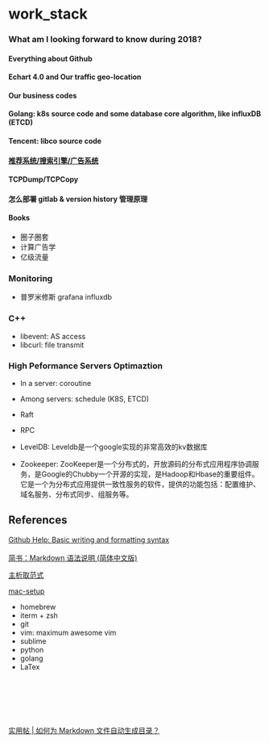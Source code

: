 # work_stack

### What am I looking forward to know during 2018?
#### Everything about Github
#### Echart 4.0 and Our traffic geo-location
#### Our business codes
#### Golang: k8s source code and some database core algorithm, like influxDB (ETCD)
#### Tencent: libco source code
#### [推荐系统/搜索引擎/广告系统](https://mp.weixin.qq.com/s?__biz=MzA3MjEyNTE4MQ==&mid=2652733119&idx=1&sn=5d3347a99db576a0ea2150202f7f8cb5&chksm=84cac12db3bd483bad94b1820a84404fd48ef43e886f7ee2b3f331984f49a00db86baf17dc15&mpshare=1&scene=23&srcid=0226qW0cXLOno3xAEnwIqega#rd)
#### TCPDump/TCPCopy
#### 怎么部署 gitlab & version history 管理原理
#### Books
* 圈子圈套
* 计算广告学
* 亿级流量

### Monitoring
* 普罗米修斯 grafana influxdb

### C++
* libevent: AS access
* libcurl: file transmit

### High Peformance Servers Optimaztion
* In a server: coroutine
* Among servers: schedule (K8S, ETCD) <br>

* Raft
* RPC
* LevelDB: Leveldb是一个google实现的非常高效的kv数据库
* Zookeeper: ZooKeeper是一个分布式的，开放源码的分布式应用程序协调服务，是Google的Chubby一个开源的实现，是Hadoop和Hbase的重要组件。<br/>它是一个为分布式应用提供一致性服务的软件，提供的功能包括：配置维护、域名服务、分布式同步、组服务等。<br/>


## References
[Github Help: Basic writing and formatting syntax](https://help.github.com/articles/basic-writing-and-formatting-syntax/)<br/>
<br/>
[简书：Markdown 语法说明 (简体中文版)](https://www.appinn.com/markdown/)<br/>

[主析取范式](https://baike.baidu.com/item/主析取范式/2342425)<br/>

[mac-setup](https://sourabhbajaj.com/mac-setup/)<br/>
* homebrew
* iterm + zsh
* git
* vim: maximum awesome vim
* sublime
* python
* golang
* LaTex



[]()<br/>

[]()<br/>

[]()<br/>

[实用帖 | 如何为 Markdown 文件自动生成目录？](https://www.jianshu.com/p/4721ddd27027)<br/>



